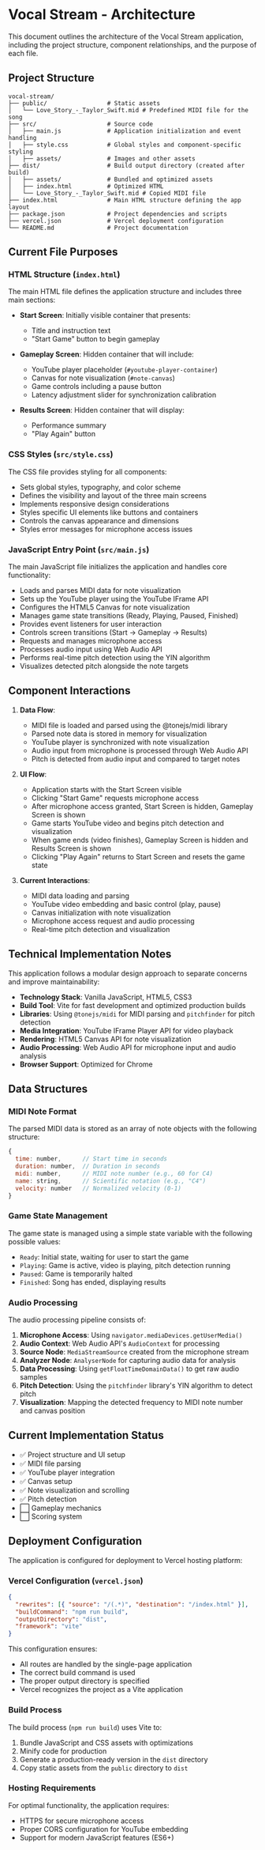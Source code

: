 # Vocal Stream - Architecture

This document outlines the architecture of the Vocal Stream application, including the project structure, component relationships, and the purpose of each file.

## Project Structure

```
vocal-stream/
├── public/                 # Static assets
│   └── Love_Story_-_Taylor_Swift.mid # Predefined MIDI file for the song
├── src/                    # Source code
│   ├── main.js             # Application initialization and event handling
│   ├── style.css           # Global styles and component-specific styling
│   ├── assets/             # Images and other assets
├── dist/                   # Build output directory (created after build)
│   ├── assets/             # Bundled and optimized assets
│   ├── index.html          # Optimized HTML
│   └── Love_Story_-_Taylor_Swift.mid # Copied MIDI file
├── index.html              # Main HTML structure defining the app layout
├── package.json            # Project dependencies and scripts
├── vercel.json             # Vercel deployment configuration
└── README.md               # Project documentation
```

## Current File Purposes

### HTML Structure (`index.html`)

The main HTML file defines the application structure and includes three main sections:

- **Start Screen**: Initially visible container that presents:

  - Title and instruction text
  - "Start Game" button to begin gameplay

- **Gameplay Screen**: Hidden container that will include:

  - YouTube player placeholder (`#youtube-player-container`)
  - Canvas for note visualization (`#note-canvas`)
  - Game controls including a pause button
  - Latency adjustment slider for synchronization calibration

- **Results Screen**: Hidden container that will display:
  - Performance summary
  - "Play Again" button

### CSS Styles (`src/style.css`)

The CSS file provides styling for all components:

- Sets global styles, typography, and color scheme
- Defines the visibility and layout of the three main screens
- Implements responsive design considerations
- Styles specific UI elements like buttons and containers
- Controls the canvas appearance and dimensions
- Styles error messages for microphone access issues

### JavaScript Entry Point (`src/main.js`)

The main JavaScript file initializes the application and handles core functionality:

- Loads and parses MIDI data for note visualization
- Sets up the YouTube player using the YouTube IFrame API
- Configures the HTML5 Canvas for note visualization
- Manages game state transitions (Ready, Playing, Paused, Finished)
- Provides event listeners for user interaction
- Controls screen transitions (Start → Gameplay → Results)
- Requests and manages microphone access
- Processes audio input using Web Audio API
- Performs real-time pitch detection using the YIN algorithm
- Visualizes detected pitch alongside the note targets

## Component Interactions

1. **Data Flow**:

   - MIDI file is loaded and parsed using the @tonejs/midi library
   - Parsed note data is stored in memory for visualization
   - YouTube player is synchronized with note visualization
   - Audio input from microphone is processed through Web Audio API
   - Pitch is detected from audio input and compared to target notes

2. **UI Flow**:

   - Application starts with the Start Screen visible
   - Clicking "Start Game" requests microphone access
   - After microphone access granted, Start Screen is hidden, Gameplay Screen is shown
   - Game starts YouTube video and begins pitch detection and visualization
   - When game ends (video finishes), Gameplay Screen is hidden and Results Screen is shown
   - Clicking "Play Again" returns to Start Screen and resets the game state

3. **Current Interactions**:
   - MIDI data loading and parsing
   - YouTube video embedding and basic control (play, pause)
   - Canvas initialization with note visualization
   - Microphone access request and audio processing
   - Real-time pitch detection and visualization

## Technical Implementation Notes

This application follows a modular design approach to separate concerns and improve maintainability:

- **Technology Stack**: Vanilla JavaScript, HTML5, CSS3
- **Build Tool**: Vite for fast development and optimized production builds
- **Libraries**: Using `@tonejs/midi` for MIDI parsing and `pitchfinder` for pitch detection
- **Media Integration**: YouTube IFrame Player API for video playback
- **Rendering**: HTML5 Canvas API for note visualization
- **Audio Processing**: Web Audio API for microphone input and audio analysis
- **Browser Support**: Optimized for Chrome

## Data Structures

### MIDI Note Format

The parsed MIDI data is stored as an array of note objects with the following structure:

```javascript
{
  time: number,      // Start time in seconds
  duration: number,  // Duration in seconds
  midi: number,      // MIDI note number (e.g., 60 for C4)
  name: string,      // Scientific notation (e.g., "C4")
  velocity: number   // Normalized velocity (0-1)
}
```

### Game State Management

The game state is managed using a simple state variable with the following possible values:

- `Ready`: Initial state, waiting for user to start the game
- `Playing`: Game is active, video is playing, pitch detection running
- `Paused`: Game is temporarily halted
- `Finished`: Song has ended, displaying results

### Audio Processing

The audio processing pipeline consists of:

1. **Microphone Access**: Using `navigator.mediaDevices.getUserMedia()`
2. **Audio Context**: Web Audio API's `AudioContext` for processing
3. **Source Node**: `MediaStreamSource` created from the microphone stream
4. **Analyzer Node**: `AnalyserNode` for capturing audio data for analysis
5. **Data Processing**: Using `getFloatTimeDomainData()` to get raw audio samples
6. **Pitch Detection**: Using the `pitchfinder` library's YIN algorithm to detect pitch
7. **Visualization**: Mapping the detected frequency to MIDI note number and canvas position

## Current Implementation Status

- ✅ Project structure and UI setup
- ✅ MIDI file parsing
- ✅ YouTube player integration
- ✅ Canvas setup
- ✅ Note visualization and scrolling
- ✅ Pitch detection
- ⬜ Gameplay mechanics
- ⬜ Scoring system

## Deployment Configuration

The application is configured for deployment to Vercel hosting platform:

### Vercel Configuration (`vercel.json`)

```json
{
  "rewrites": [{ "source": "/(.*)", "destination": "/index.html" }],
  "buildCommand": "npm run build",
  "outputDirectory": "dist",
  "framework": "vite"
}
```

This configuration ensures:

- All routes are handled by the single-page application
- The correct build command is used
- The proper output directory is specified
- Vercel recognizes the project as a Vite application

### Build Process

The build process (`npm run build`) uses Vite to:

1. Bundle JavaScript and CSS assets with optimizations
2. Minify code for production
3. Generate a production-ready version in the `dist` directory
4. Copy static assets from the `public` directory to `dist`

### Hosting Requirements

For optimal functionality, the application requires:

- HTTPS for secure microphone access
- Proper CORS configuration for YouTube embedding
- Support for modern JavaScript features (ES6+)
